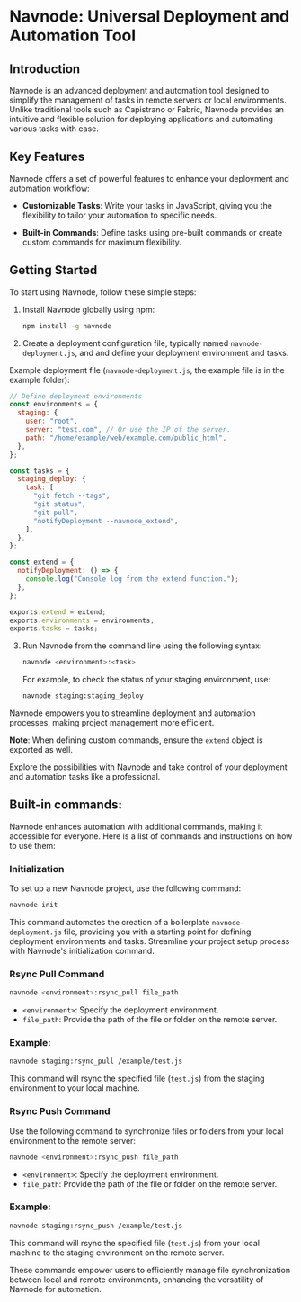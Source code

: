 # Navnode: Universal Deployment and Automation Tool

## Introduction

Navnode is an advanced deployment and automation tool designed to simplify the management of tasks in remote servers or local environments. Unlike traditional tools such as Capistrano or Fabric, Navnode provides an intuitive and flexible solution for deploying applications and automating various tasks with ease.

## Key Features

Navnode offers a set of powerful features to enhance your deployment and automation workflow:

- **Customizable Tasks**: Write your tasks in JavaScript, giving you the flexibility to tailor your automation to specific needs.

- **Built-in Commands**: Define tasks using pre-built commands or create custom commands for maximum flexibility.

## Getting Started

To start using Navnode, follow these simple steps:

1. Install Navnode globally using npm:

   ```sh
   npm install -g navnode
   ```

2. Create a deployment configuration file, typically named `navnode-deployment.js`, and and define your deployment environment and tasks.

Example deployment file (`navnode-deployment.js`, the example file is in the example folder):

```javascript
// Define deployment environments
const environments = {
  staging: {
    user: "root",
    server: "test.com", // Or use the IP of the server.
    path: "/home/example/web/example.com/public_html",
  },
};

const tasks = {
  staging_deploy: {
    task: [
      "git fetch --tags",
      "git status",
      "git pull",
      "notifyDeployment --navnode_extend",
    ],
  },
};

const extend = {
  notifyDeployment: () => {
    console.log("Console log from the extend function.");
  },
};

exports.extend = extend;
exports.environments = environments;
exports.tasks = tasks;
```

3. Run Navnode from the command line using the following syntax:

   ```sh
   navnode <environment>:<task>
   ```

   For example, to check the status of your staging environment, use:

   ```sh
   navnode staging:staging_deploy
   ```

Navnode empowers you to streamline deployment and automation processes, making project management more efficient.

**Note**: When defining custom commands, ensure the `extend` object is exported as well.

Explore the possibilities with Navnode and take control of your deployment and automation tasks like a professional.

## Built-in commands:

Navnode enhances automation with additional commands, making it accessible for everyone. Here is a list of commands and instructions on how to use them:

### Initialization

To set up a new Navnode project, use the following command:

```sh
navnode init
```

This command automates the creation of a boilerplate `navnode-deployment.js` file, providing you with a starting point for defining deployment environments and tasks. Streamline your project setup process with Navnode's initialization command.

### Rsync Pull Command
```sh
navnode <environment>:rsync_pull file_path
```

- `<environment>`: Specify the deployment environment.
- `file_path`: Provide the path of the file or folder on the remote server.

### Example:
```sh
navnode staging:rsync_pull /example/test.js
```

This command will rsync the specified file (`test.js`) from the staging environment to your local machine.

### Rsync Push Command

Use the following command to synchronize files or folders from your local environment to the remote server:

```sh
navnode <environment>:rsync_push file_path
```

- `<environment>`: Specify the deployment environment.
- `file_path`: Provide the path of the file or folder on the remote server.

### Example:
```sh
navnode staging:rsync_push /example/test.js
```

This command will rsync the specified file (`test.js`) from your local machine to the staging environment on the remote server.

These commands empower users to efficiently manage file synchronization between local and remote environments, enhancing the versatility of Navnode for automation.